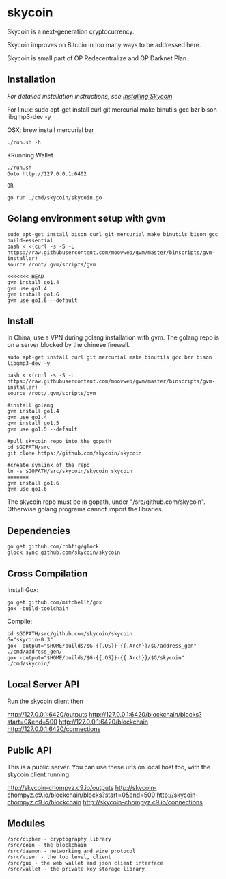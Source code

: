 skycoin
=======

Skycoin is a next-generation cryptocurrency.

Skycoin improves on Bitcoin in too many ways to be addressed here.

Skycoin is small part of OP Redecentralize and OP Darknet Plan.

Installation
------------

*For detailed installation instructions, see [Installing Skycoin](../../wiki/Installation)*

For linux:
sudo apt-get install curl git mercurial make binutils gcc bzr bison libgmp3-dev -y

OSX:
brew install mercurial bzr

```
./run.sh -h
```

*Running Wallet

```
./run.sh
Goto http://127.0.0.1:6402

OR

go run ./cmd/skycoin/skycoin.go
```

Golang environment setup with gvm
---

```
sudo apt-get install bison curl git mercurial make binutils bison gcc build-essential
bash < <(curl -s -S -L https://raw.githubusercontent.com/moovweb/gvm/master/binscripts/gvm-installer)
source /root/.gvm/scripts/gvm

<<<<<<< HEAD
gvm install go1.4
gvm use go1.4
gvm install go1.6
gvm use go1.6 --default
```

Install
---

In China, use a VPN during golang installation with gvm. The golang repo is on a server blocked by the chinese firewall.

```
sudo apt-get install curl git mercurial make binutils gcc bzr bison libgmp3-dev -y

bash < <(curl -s -S -L https://raw.githubusercontent.com/moovweb/gvm/master/binscripts/gvm-installer)
source /root/.gvm/scripts/gvm

#install golang
gvm install go1.4
gvm use go1.4
gvm install go1.5
gvm use go1.5 --default

#pull skycoin repo into the gopath
cd $GOPATH/src
git clone https://github.com/skycoin/skycoin

#create symlink of the repo
ln -s $GOPATH/src/skycoin/skycoin skycoin
=======
gvm install go1.6
gvm use go1.6

```

The skycoin repo must be in gopath, under "/src/github.com/skycoin". Otherwise golang programs cannot import the libraries.

Dependencies
---

```
go get github.com/robfig/glock
glock sync github.com/skycoin/skycoin

```

Cross Compilation
---

Install Gox:
```
go get github.com/mitchellh/gox
gox -build-toolchain
```

Compile:
```
cd $GOPATH/src/github.com/skycoin/skycoin
G="skycoin-0.3"
gox -output="$HOME/builds/$G-{{.OS}}-{{.Arch}}/$G/address_gen" ./cmd/address_gen/
gox -output="$HOME/builds/$G-{{.OS}}-{{.Arch}}/$G/skycoin" ./cmd/skycoin/
```

Local Server API
----

Run the skycoin client then

http://127.0.0.1:6420/outputs
http://127.0.0.1:6420/blockchain/blocks?start=0&end=500
http://127.0.0.1:6420/blockchain
http://127.0.0.1:6420/connections

Public API
----

This is a public server. You can use these urls on local host too, with the skycoin client running.

http://skycoin-chompyz.c9.io/outputs
http://skycoin-chompyz.c9.io/blockchain/blocks?start=0&end=500
http://skycoin-chompyz.c9.io/blockchain
http://skycoin-chompyz.c9.io/connections

Modules
-----

```
/src/cipher - cryptography library
/src/coin - the blockchain
/src/daemon - networking and wire protocol
/src/visor - the top level, client
/src/gui - the web wallet and json client interface
/src/wallet - the private key storage library
```
